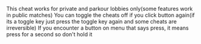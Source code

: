 This cheat works for private and parkour lobbies only(some features work in public matches)
You can toggle the cheats off if you click button again(if its a toggle key just press the toggle key again and some cheats are irreversible)
If you encounter a button on menu that says press, it means press for a second so don't hold it
